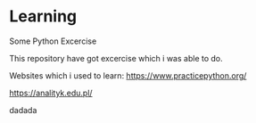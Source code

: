 # Learning
Some Python Excercise



This repository have got excercise which i was able to do.


Websites which i used to learn:
https://www.practicepython.org/

https://analityk.edu.pl/


dadada
